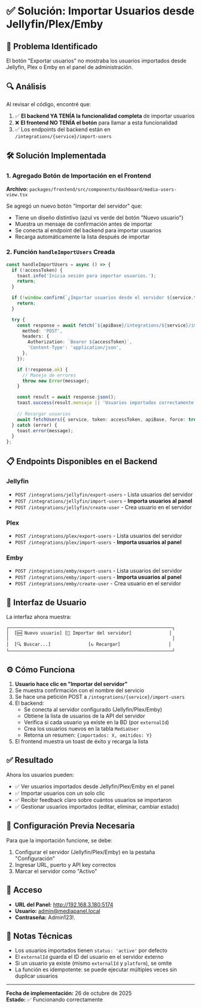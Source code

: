 # ✅ Solución: Importar Usuarios desde Jellyfin/Plex/Emby

## 🎯 Problema Identificado

El botón "Exportar usuarios" no mostraba los usuarios importados desde Jellyfin, Plex o Emby en el panel de administración.

## 🔍 Análisis

Al revisar el código, encontré que:

1. ✅ **El backend YA TENÍA la funcionalidad completa** de importar usuarios
2. ❌ **El frontend NO TENÍA el botón** para llamar a esta funcionalidad
3. ✅ Los endpoints del backend están en `/integrations/{service}/import-users`

## 🛠️ Solución Implementada

### 1. **Agregado Botón de Importación en el Frontend**

**Archivo:** `packages/frontend/src/components/dashboard/media-users-view.tsx`

Se agregó un nuevo botón "Importar del servidor" que:
- Tiene un diseño distintivo (azul vs verde del botón "Nuevo usuario")
- Muestra un mensaje de confirmación antes de importar
- Se conecta al endpoint del backend para importar usuarios
- Recarga automáticamente la lista después de importar

### 2. **Función `handleImportUsers` Creada**

```typescript
const handleImportUsers = async () => {
  if (!accessToken) {
    toast.info('Inicia sesión para importar usuarios.');
    return;
  }

  if (!window.confirm(`¿Importar usuarios desde el servidor ${service.toUpperCase()}?...`)) {
    return;
  }

  try {
    const response = await fetch(`${apiBase}/integrations/${service}/import-users`, {
      method: 'POST',
      headers: {
        Authorization: `Bearer ${accessToken}`,
        'Content-Type': 'application/json',
      },
    });

    if (!response.ok) {
      // Manejo de errores
      throw new Error(message);
    }

    const result = await response.json();
    toast.success(result.mensaje || 'Usuarios importados correctamente.');
    
    // Recargar usuarios
    await fetchUsers({ service, token: accessToken, apiBase, force: true });
  } catch (error) {
    toast.error(message);
  }
};
```

## 📋 Endpoints Disponibles en el Backend

### Jellyfin
- `POST /integrations/jellyfin/export-users` - Lista usuarios del servidor
- `POST /integrations/jellyfin/import-users` - **Importa usuarios al panel**
- `POST /integrations/jellyfin/create-user` - Crea usuario en el servidor

### Plex
- `POST /integrations/plex/export-users` - Lista usuarios del servidor
- `POST /integrations/plex/import-users` - **Importa usuarios al panel**

### Emby
- `POST /integrations/emby/export-users` - Lista usuarios del servidor
- `POST /integrations/emby/import-users` - **Importa usuarios al panel**
- `POST /integrations/emby/create-user` - Crea usuario en el servidor

## 🎨 Interfaz de Usuario

La interfaz ahora muestra:

```
┌─────────────────────────────────────────────────────────────┐
│  [🆕 Nuevo usuario] [🔄 Importar del servidor]              │
│                                                             │
│  [🔍 Buscar...]              [↻ Recargar]                  │
└─────────────────────────────────────────────────────────────┘
```

## ⚙️ Cómo Funciona

1. **Usuario hace clic en "Importar del servidor"**
2. Se muestra confirmación con el nombre del servicio
3. Se hace una petición POST a `/integrations/{service}/import-users`
4. El backend:
   - Se conecta al servidor configurado (Jellyfin/Plex/Emby)
   - Obtiene la lista de usuarios de la API del servidor
   - Verifica si cada usuario ya existe en la BD (por `externalId`)
   - Crea los usuarios nuevos en la tabla `MediaUser`
   - Retorna un resumen: `{importados: X, omitidos: Y}`
5. El frontend muestra un toast de éxito y recarga la lista

## ✅ Resultado

Ahora los usuarios pueden:
- ✅ Ver usuarios importados desde Jellyfin/Plex/Emby en el panel
- ✅ Importar usuarios con un solo clic
- ✅ Recibir feedback claro sobre cuántos usuarios se importaron
- ✅ Gestionar usuarios importados (editar, eliminar, cambiar estado)

## 🔧 Configuración Previa Necesaria

Para que la importación funcione, se debe:
1. Configurar el servidor (Jellyfin/Plex/Emby) en la pestaña "Configuración"
2. Ingresar URL, puerto y API key correctos
3. Marcar el servidor como "Activo"

## 🚀 Acceso

- **URL del Panel:** http://192.168.3.180:5174
- **Usuario:** admin@mediapanel.local
- **Contraseña:** Admin123!.

## 📝 Notas Técnicas

- Los usuarios importados tienen `status: 'active'` por defecto
- El `externalId` guarda el ID del usuario en el servidor externo
- Si un usuario ya existe (mismo `externalId` y `platform`), se omite
- La función es idempotente: se puede ejecutar múltiples veces sin duplicar usuarios

---

**Fecha de implementación:** 26 de octubre de 2025  
**Estado:** ✅ Funcionando correctamente
